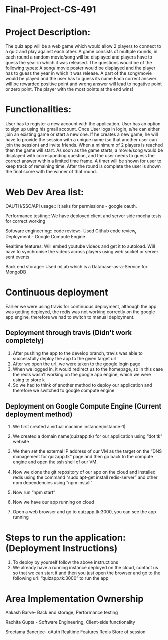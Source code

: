 # Final-Project-CS-491

# Project Description:

The quiz app will be a web game which would allow 2 players to connect to a quiz and play against each other.
A game consists of multiple rounds, in each round a random movie/song will be displayed and players have to guess the year in which it was released. The questions would be of the following types:
A song/ movie poster would be displayed and the player has to guess the year in which it was release.
A part of the song/movie would be played and the user has to guess its name
Each correct answer will be rewarded positive point and wrong answer will lead to negative point or zero point. The player with the most points at the end wins!
# Functionalities:

User has to register a new account with the application. User has an option to sign up using his gmail account.
Once User logs in login, s/he can either join an existing game or start a new one. 
If he creates a new game, he will have to provide the session with a unique name (so that another user can join the session) and invite friends. 
When a minimum of 2 players is reached then the game will start. As soon as the game starts, a movie/song would be displayed with corresponding question, and the user needs to guess the correct answer within a limited time frame. A timer will be shown for user to keep track of remaining time.
After the round is complete the user is shown the final score with the winner of that round.

# Web Dev Area list:

OAUTH/SSO/API usage::  It asks for permissions - google oauth.

Performance testing:: We have deployed client and server side mocha tests for correct working
    
Software engineering:: 
code review:- Used Github code review, 
Deployment:- Google Compute Engine

Realtime features: Will embed youtube videos and get it to autoload. Will have to synchronise the videos across players using web socket or server sent events

Back end storage:: Used mLab which is a Database-as-a-Service for MongoDB

# Continuous deployment

Earlier we were using travis for continuous deployment, although the app was getting deployed, the redis was not working correctly on the google app engine, therefore we had to switch to manual deployment.
## Deployment through travis (Didn't work completely)
1. After pushing the app to the develop branch, travis was able to successfully deploy the app to the given target url
2. After we open the url, we were taken to the google login page 
3. When we logged in, it would redirect us to the homepage, so in this case the redis wasn’t working on the google app engine, which we were using to store k
4. So we had to think of another method to deploy our application and therefore we switched to google compute engine

## Deployment on Google Compute Engine (Current deployment method)
1. We first created a virtual machine instance(instance-1) 

2. We created a domain name(quizapp.tk) for our application using “dot tk” website
3. We then set the external IP address of our VM as the target on the “DNS management for quizapp.tk” page and then go back to the compute engine and open the ssh shell of our VM.

4. Now we clone the git repository of our app on the cloud and installed redis using the command “sudo apt-get install redis-server” and other npm dependencies using  “npm install”
5. Now run “npm start”
6. Now we have our app running on cloud
7. Open a web browser and go to quizapp.tk:3000, you can see the app running

# Steps to run the application:(Deployment Instructions)
1. To deploy by yourself follow the above instructions 
2. We already have a running instance deployed on the cloud, contact us so that we can start it and then you just open the browser and go to the following url: “quizapp.tk:3000” to run the app


# Area Implementation Ownership

Aakash Barve-
Back end storage, 
Performance testing

Rachita Gupta - 
Software Engineering,
Client-side functionality

Sreetama Banerjee-
oAuth 
Realtime Features
Redis Store of session









